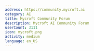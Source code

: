 ```yaml
---
address: https://community.mycroft.ai
category: AI
title: Mycroft Community Forum
description: Mycroft AI Community Forum
userCount: 3111
icon: mycroft.png
activity: medium
language: en_US
---
```

